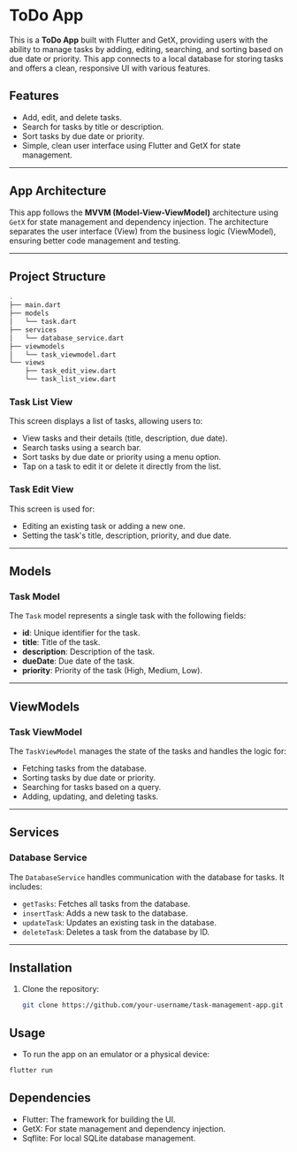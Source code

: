 # ToDo App

This is a **ToDo App** built with Flutter and GetX, providing users with the ability to manage tasks by adding, editing, searching, and sorting based on due date or priority. This app connects to a local database for storing tasks and offers a clean, responsive UI with various features.


## Features

- Add, edit, and delete tasks.
- Search for tasks by title or description.
- Sort tasks by due date or priority.
- Simple, clean user interface using Flutter and GetX for state management.

---

## App Architecture

This app follows the **MVVM (Model-View-ViewModel)** architecture using `GetX` for state management and dependency injection. The architecture separates the user interface (View) from the business logic (ViewModel), ensuring better code management and testing.

---

## Project Structure

```bash
.
├── main.dart
├── models
│   └── task.dart
├── services
│   └── database_service.dart
├── viewmodels
│   └── task_viewmodel.dart
└── views
    ├── task_edit_view.dart
    └── task_list_view.dart
```


### Task List View

This screen displays a list of tasks, allowing users to:

- View tasks and their details (title, description, due date).
- Search tasks using a search bar.
- Sort tasks by due date or priority using a menu option.
- Tap on a task to edit it or delete it directly from the list.

### Task Edit View

This screen is used for:

- Editing an existing task or adding a new one.
- Setting the task's title, description, priority, and due date.

---

## Models

### Task Model

The `Task` model represents a single task with the following fields:

- **id**: Unique identifier for the task.
- **title**: Title of the task.
- **description**: Description of the task.
- **dueDate**: Due date of the task.
- **priority**: Priority of the task (High, Medium, Low).

---

## ViewModels

### Task ViewModel

The `TaskViewModel` manages the state of the tasks and handles the logic for:

- Fetching tasks from the database.
- Sorting tasks by due date or priority.
- Searching for tasks based on a query.
- Adding, updating, and deleting tasks.

---

## Services

### Database Service

The `DatabaseService` handles communication with the database for tasks. It includes:

- `getTasks`: Fetches all tasks from the database.
- `insertTask`: Adds a new task to the database.
- `updateTask`: Updates an existing task in the database.
- `deleteTask`: Deletes a task from the database by ID.

---

## Installation

1. Clone the repository:
   ```bash
   git clone https://github.com/your-username/task-management-app.git
   ```

## Usage
- To run the app on an emulator or a physical device:
```bash
flutter run
```
## Dependencies
- Flutter: The framework for building the UI.
- GetX: For state management and dependency injection.
- Sqflite: For local SQLite database management.

